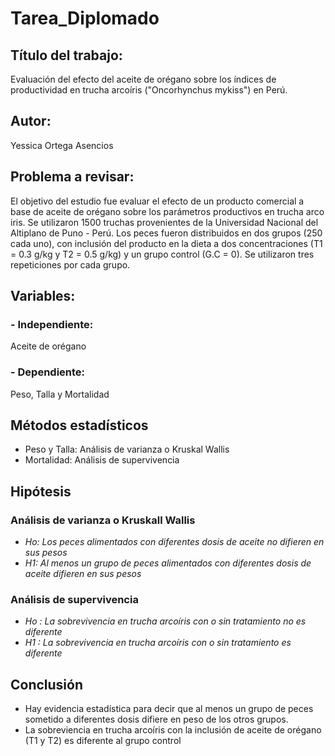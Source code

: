 # Tarea_Diplomado

## Título del trabajo:
Evaluación del efecto del aceite de orégano sobre los índices de productividad en trucha arcoíris ("Oncorhynchus mykiss") en Perú.

## Autor: 
Yessica Ortega Asencios

## Problema a revisar: 
El objetivo del estudio fue evaluar el efecto de un producto comercial a base de aceite de orégano sobre los parámetros productivos en trucha arco iris. Se utilizaron 1500 truchas provenientes de la Universidad Nacional del Altiplano de Puno - Perú. Los peces fueron distribuidos en dos grupos (250 cada uno), con inclusión del producto en la dieta a dos concentraciones (T1 = 0.3 g/kg y T2 = 0.5 g/kg) y un grupo control (G.C = 0). Se utilizaron tres repeticiones por cada grupo.

## Variables: 

### - Independiente: 
Aceite de orégano 

### - Dependiente:
Peso, Talla y Mortalidad

## Métodos estadísticos
- Peso y Talla: Análisis de varianza o Kruskal Wallis
- Mortalidad: Análisis de supervivencia

## Hipótesis
### **Análisis de varianza o Kruskall Wallis**
- *Ho: Los peces alimentados con diferentes dosis de aceite no difieren en sus pesos*
- *H1: Al menos un grupo de peces alimentados con diferentes dosis de aceite difieren en sus pesos*

### **Análisis de supervivencia**
- *Ho : La sobrevivencia en trucha arcoíris con o sin tratamiento no es diferente*
- *H1 : La sobrevivencia en trucha arcoíris con o sin tratamiento es diferente*

## Conclusión
- Hay evidencia estadística para decir que al menos un grupo de peces sometido a diferentes dosis difiere en peso de los otros grupos.
- La sobreviencia en trucha arcoíris con la inclusión de aceite de orégano (T1 y T2) es diferente al grupo control
